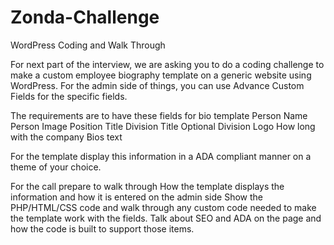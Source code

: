 # Zonda-Challenge

WordPress Coding and Walk Through
 
For next part of the interview, we are asking you to do a coding challenge to make a custom employee biography template on a generic website using WordPress. For the admin side of things, you can use Advance Custom Fields for the specific fields.
 
The requirements are to have these fields for bio template
Person Name
Person Image
Position Title
Division Title
Optional Division Logo
How long with the company
Bios text
 
For the template display this information in a ADA compliant manner on a theme of your choice.
 
For the call prepare to walk through
How the template displays the information and how it is entered on the admin side
Show the PHP/HTML/CSS code and walk through any custom code needed to make the template work with the fields.
Talk about SEO and ADA on the page and how the code is built to support those items.
